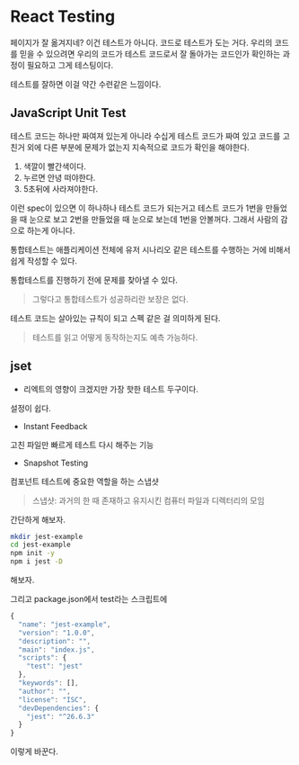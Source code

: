 # React Testing



페이지가 잘 옮겨지네? 이건 테스트가 아니다. 코드로 테스트가 도는 거다. 우리의 코드를 믿을 수 있으려면 우리의 코드가 테스트 코드로서 잘 돌아가는 코드인가 확인하는 과정이 필요하고 그게 테스팅이다.

테스트를 잘하면 이걸 약간 수련같은 느낌이다.

## JavaScript Unit Test

테스트 코드는 하나만 짜여져 있는게 아니라 수십게 테스트 코드가 짜여 있고 코드를 고친거 외에 다른 부분에 문제가 없는지 지속적으로 코드가 확인을 해야한다.

1. 색깔이 빨간색이다.
2. 누르면 안녕 떠야한다.
3. 5초뒤에 사라져야한다.

이런 spec이 있으면 이 하나하나 테스트 코드가 되는거고 테스트 코드가 1번을 만들었을 때 눈으로 보고 2번을 만들었을 때 눈으로 보는데 1번을 안볼꺼다. 그래서 사람의 감으로 하는게 아니다.

통합테스트는 애플리케이션 전체에 유저 시나리오 같은 테스트를 수행하는 거에 비해서 쉽게 작성할 수 있다.

통합테스트를 진행하기 전에 문제를 찾아낼 수 있다. 

> 그렇다고 통합테스트가 성공하리란 보장은 없다.

테스트 코드는 살아있는 규칙이 되고 스펙 같은 걸 의미하게 된다. 

> 테스트를 읽고 어떻게 동작하는지도 예측 가능하다.



## jset

- 리엑트의 영향이 크겠지만 가장 핫한 테스트 두구이다.

설정이 쉽다.

- Instant Feedback

고친 파일만 빠르게 테스트 다시 해주는 기능

- Snapshot Testing

컴포넌트 테스트에 중요한 역할을 하는 스냅샷

> 스냅샷: 과거의 한 때 존재하고 유지시킨 컴퓨터 파일과 디렉터리의 모임

간단하게 해보자.

```bash
mkdir jest-example
cd jest-example
npm init -y
npm i jest -D
```

해보자.

그리고 package.json에서 test라는 스크립트에

```js
{
  "name": "jest-example",
  "version": "1.0.0",
  "description": "",
  "main": "index.js",
  "scripts": {
    "test": "jest"
  },
  "keywords": [],
  "author": "",
  "license": "ISC",
  "devDependencies": {
    "jest": "^26.6.3"
  }
}
```

이렇게 바꾼다.